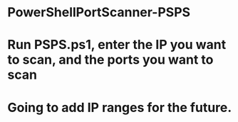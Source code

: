 # PowerShellPortScanner-PSPS
# Run PSPS.ps1, enter the IP you want to scan, and the ports you want to scan
# Going to add IP ranges for the future. 
